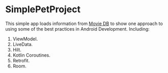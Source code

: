 # SimplePetProject
This simple app  loads information from [Movie DB](https://developers.themoviedb.org/3/getting-started/introduction) to show one approach to using some of the best practices in Android Development. Including:

1. ViewModel.
2. LiveData.
3. Hilt.
4. Kotlin Coroutines.
5. Retrofit.
6. Room.

